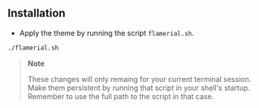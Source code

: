 ## Installation

-   Apply the theme by running the script `flamerial.sh`.

```bash
./flamerial.sh
```

> **Note**
>
> These changes will only remaing for your current terminal session. Make them
> persistent by running that script in your shell's startup. Remember to use the
> full path to the script in that case.
